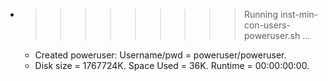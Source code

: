 * >>>>>>>>> Running inst-min-con-users-poweruser.sh ...
  * Created poweruser: Username/pwd = poweruser/poweruser.
  * Disk size = 1767724K. Space Used = 36K. Runtime = 00:00:00:00.
